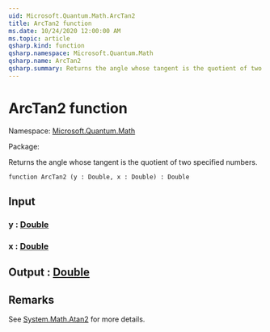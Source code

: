 ```yaml
---
uid: Microsoft.Quantum.Math.ArcTan2
title: ArcTan2 function
ms.date: 10/24/2020 12:00:00 AM
ms.topic: article
qsharp.kind: function
qsharp.namespace: Microsoft.Quantum.Math
qsharp.name: ArcTan2
qsharp.summary: Returns the angle whose tangent is the quotient of two specified numbers.
---
```


# ArcTan2 function

Namespace: [Microsoft.Quantum.Math](xref:Microsoft.Quantum.Math)

Package: [](https://nuget.org/packages/)


Returns the angle whose tangent is the quotient of two specified numbers.

```qsharp
function ArcTan2 (y : Double, x : Double) : Double
```


## Input

### y : [Double](xref:microsoft.quantum.lang-ref.double)




### x : [Double](xref:microsoft.quantum.lang-ref.double)





## Output : [Double](xref:microsoft.quantum.lang-ref.double)



## Remarks

See [System.Math.Atan2](https://docs.microsoft.com/dotnet/api/system.math.atan2) for more details.